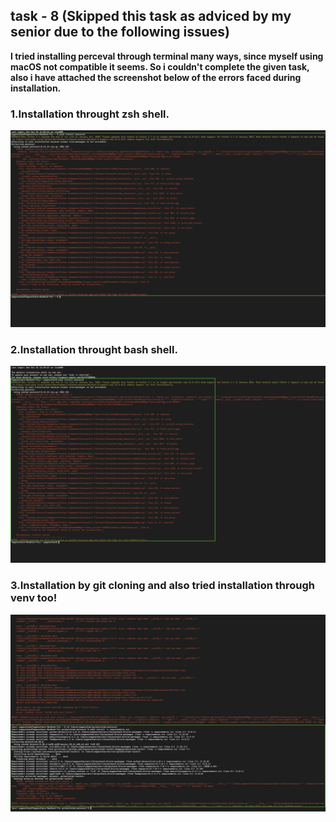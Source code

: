 ## task - 8 (Skipped this task as adviced by my senior due to the following issues) ##

**I tried installing perceval through terminal many ways, since myself using macOS not compatible it seems. So i couldn't complete the given task, also i have attached the screenshot below of the errors faced during installation.**


### 1.Installation throught zsh shell. ###
<img src="Screenshot_zsh.png">

### 2.Installation throught bash shell. ###
<img src="Screenshot_bash.png">

### 3.Installation by git cloning and also tried installation through venv too! ###
<img src="Screenshot_git_clone.jpg">



